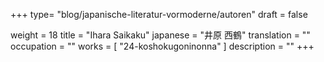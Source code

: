 +++
type= "blog/japanische-literatur-vormoderne/autoren"
draft = false

weight = 18
title = "Ihara Saikaku"
japanese = "井原 西鶴"
translation = ""
occupation = ""
works = [
  "24-koshokugoninonna"
]
description = ""
+++

